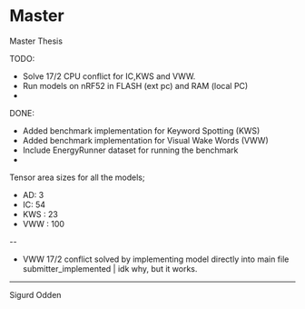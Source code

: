 # Master
Master Thesis

TODO:
- Solve 17/2 CPU conflict for IC,KWS and VWW.
- Run models on nRF52 in FLASH (ext pc) and RAM (local PC)
- 


DONE:
- Added benchmark implementation for Keyword Spotting (KWS)
- Added benchmark implementation for Visual Wake Words (VWW) 
- Include EnergyRunner dataset for running the benchmark
- 


Tensor area sizes for all the models;
- AD: 3
- IC: 54
- KWS : 23
- VWW : 100

--

- VWW 17/2 conflict solved by implementing model directly into main file submitter_implemented | idk why, but it works.

---

Sigurd Odden
